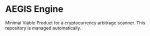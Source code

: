 # AEGIS Engine
Minimal Viable Product for a cryptocurrency arbitrage scanner. This repository is managed automatically.
